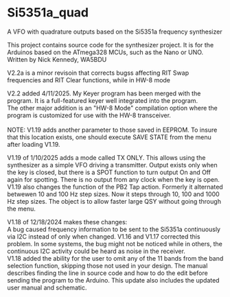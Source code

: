 # Si5351a_quad
A VFO with quadrature outputs based on the Si5351a frequency synthesizer <p>
This project contains source code for the synthesizer project. It is for the Arduinos based on the ATmega328 MCUs, such as the Nano or UNO. 
Written by Nick Kennedy, WA5BDU</p>
<p>V2.2a is a minor revisoin that corrects bugss affecting RIT Swap frequencies and RIT Clear functions, while in HW-8 mode</p>
<p>V2.2 added 4/11/2025. My Keyer program has been merged with the program. It is a full-featured keyer well integrated into the program. <br>
The other major addition is an "HW-8 Mode" compilation option where the program is customized for use with the HW-8 transceiver. <br>
<br>NOTE: V1.19 adds another parameter to those saved in EEPROM. To insure that this location exists, one should execute SAVE STATE from the menu after loading V1.19. <p>
V1.19 of 1/10/2025 adds a mode called TX ONLY. This allows using the synthesizer as a simple VFO driving a transmitter. Output exists only
when the key is closed, but there is a SPOT function to turn output On and Off again for spotting. There is no output from any clock when the key is open.<br>
V1.19 also changes the function of the PB2 Tap action. Formerly it alternated betwewen 10 and 100 Hz step sizes. Now it steps through 10, 100 and 1000 Hz step sizes. The object is to allow faster large QSY without going through the menu.<p>
V1.18 of 12/18/2024 makes these changes:<br>
A bug caused frequency information to be sent to the Si5351a continuously via I2C instead of only when changed. V1.16 and V1.17 corrected this problem. In some systems, the bug might not be noticed while in others, the continuous I2C activity could be heard as noise in the receiver.<br>
V1.18 added the ability for the user to omit any of the 11 bands from the band selection function, skipping those not used in your design. The manual describes finding the line in source code and how to do the edit before sending the program to the Arduino.
This update also includes the updated user manual and schematic.<p>

